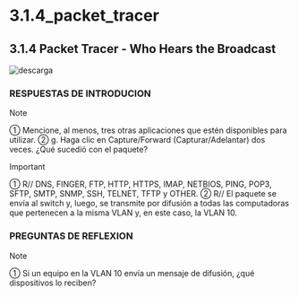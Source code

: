 # 3.1.4_packet_tracer
## 3.1.4 Packet Tracer - Who Hears the Broadcast
![descarga](https://github.com/BRAYANGRANADOS/3.1.4_packet_tracer/assets/97776616/f6c3775a-7182-4223-b129-d2ffc1650301)

### RESPUESTAS DE INTRODUCION
> [!NOTE]
> &#9312; Mencione, al menos, tres otras aplicaciones que estén disponibles para utilizar.
> &#9313; g.	Haga clic en Capture/Forward (Capturar/Adelantar) dos veces. ¿Qué sucedió con el paquete?


> [!IMPORTANT]
> &#9312; R// DNS, FINGER, FTP, HTTP, HTTPS, IMAP, NETBIOS, PING, POP3, SFTP, SMTP, SNMP, SSH, TELNET, TFTP y OTHER.
> &#9313; R// El paquete se envía al switch y, luego, se transmite por difusión a todas las computadoras que 
pertenecen a la misma VLAN y, en este caso, la VLAN 10.

### PREGUNTAS DE REFLEXION
> [!NOTE]
> &#9312;	Si un equipo en la VLAN 10 envía un mensaje de difusión, ¿qué dispositivos lo reciben?

